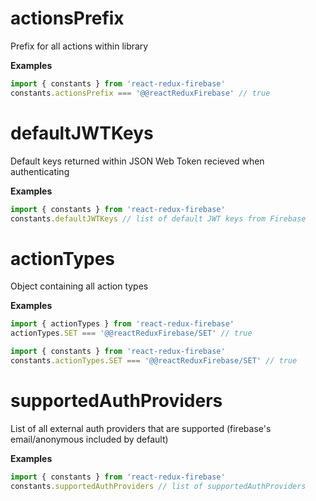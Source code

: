 <!-- Generated by documentation.js. Update this documentation by updating the source code. -->

# actionsPrefix

Prefix for all actions within library

**Examples**

```javascript
import { constants } from 'react-redux-firebase'
constants.actionsPrefix === '@@reactReduxFirebase' // true
```

# defaultJWTKeys

Default keys returned within JSON Web Token recieved when authenticating

**Examples**

```javascript
import { constants } from 'react-redux-firebase'
constants.defaultJWTKeys // list of default JWT keys from Firebase
```

# actionTypes

Object containing all action types

**Examples**

```javascript
import { actionTypes } from 'react-redux-firebase'
actionTypes.SET === '@@reactReduxFirebase/SET' // true
```

```javascript
import { constants } from 'react-redux-firebase'
constants.actionTypes.SET === '@@reactReduxFirebase/SET' // true
```

# supportedAuthProviders

List of all external auth providers that are supported (firebase's email/anonymous included by default)

**Examples**

```javascript
import { constants } from 'react-redux-firebase'
constants.supportedAuthProviders // list of supportedAuthProviders
```

